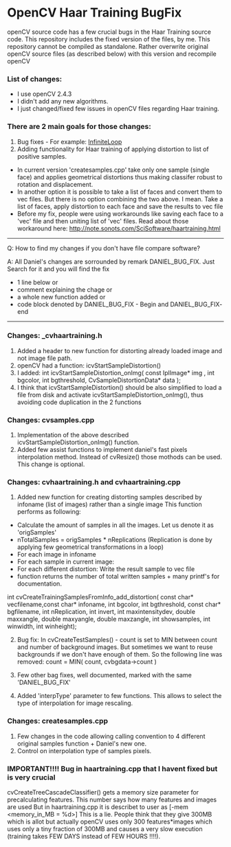 # OpenCV Haar Training BugFix

openCV source code has a few crucial bugs in the Haar Training source code. This repository includes the fixed version of the files, by me.
This repository cannot be compiled as standalone. Rather overwrite original openCV source files (as described below) with this version and recompile openCV

### List of changes:
- I use openCV 2.4.3
- I didn't add any new algorithms.
- I just changed/fixed few issues in openCV files regarding Haar training.

### There are 2 main goals for those changes:
1. Bug fixes - For example: [InfiniteLoop]
2. Adding functionality for Haar training of applying distortion to list of positive samples. 
- In current version 'createsamples.cpp' take only one sample (single face) and applies geometrical distortions thus making classifer robust to rotation and displacement.
- In another option it is possible to take a list of faces and convert them to vec files. But there is no option combining the two above. I mean. Take a list of faces, apply distortion to each face and save the results to vec file
- Before my fix, people were using workarounds like saving each face to a 'vec' file and then uniting list of 'vec' files. Read about those workaround here: http://note.sonots.com/SciSoftware/haartraining.html

______________________
Q: How to find my changes if you don't have file compare software?

A: All Daniel's changes are sorrounded by remark    DANIEL_BUG_FIX. Just Search for it and you will find the fix 
- 1 line below or 
- comment explaining the chage or
- a whole new function added or
- code block denoted by DANIEL_BUG_FIX - Begin and DANIEL_BUG_FIX- end
------------------
### Changes: _cvhaartraining.h
1. Added a header to new function for distorting already loaded image and not image file path. 
2. openCV had a function: icvStartSampleDistortion()
3. I added: int icvStartSampleDistortion_onImg( const IplImage* img        , int bgcolor, int bgthreshold, CvSampleDistortionData* data );
4. I think that icvStartSampleDistortion() should be also simplified to load a file from disk and activate icvStartSampleDistortion_onImg(), thus avoiding code duplication in the 2 functions

### Changes: cvsamples.cpp
1. Implementation of the above described icvStartSampleDistortion_onImg() function.
2. Added few assist functions to implement daniel's fast pixels interpolation method. Instead of cvResize() those mothods can be used. This change is optional.

### Changes: cvhaartraining.h and cvhaartraining.cpp
1. Added new function for creating distorting samples described by infoname (list of images) rather than a single image
This function performs as following:
* Calculate the amount of samples in all the images. Let us denote it as 'origSamples'
* nTotalSamples = origSamples * nReplications   (Replication is done by applying few geometrical transformations in a loop)
* For each image in infoname
* For each sample in current image:
* For each different distortion: Write the result sample to vec file
* function returns the number of total written samples + many printf's for documentation.

int cvCreateTrainingSamplesFromInfo_add_distortion( const char* vecfilename,const char* infoname, int bgcolor, int bgthreshold, const char* bgfilename, int nReplication, int invert, int maxintensitydev, double maxxangle, double maxyangle, double maxzangle, int showsamples, int winwidth, int winheight);

2. Bug fix: In cvCreateTestSamples()  - count is set to MIN between count and number of background images. But sometimes we want to reuse backgrounds if we don't have enough of them.
   So the following line was removed: count = MIN( count, cvbgdata->count )

3. Few other bag fixes, well documented, marked with the same 'DANIEL_BUG_FIX'

4. Added 'interpType' parameter to few functions. This allows to select the type of interpolation for image rescaling. 

### Changes: createsamples.cpp

1. Few changes in the code allowing calling convention to 4 different original samples function + Daniel's new one.
2. Control on interpolation type of samples pixels.


### IMPORTANT!!!! Bug in haartraining.cpp that I havent fixed but is very crucial
cvCreateTreeCascadeClassifier() gets a memory size parameter for precalculating features. This number says how many features and images are used
But in haartraining.cpp it is describet to user as  [-mem <memory_in_MB = %d>]
This is a lie. People think that they give 300MB which is allot but actually openCV uses only 300 features*images which uses only a tiny fraction 
of 300MB and causes a very slow execution (training takes FEW DAYS instead of FEW HOURS !!!!).

   [InfiniteLoop]: <http://stackoverflow.com/questions/14041943/what-is-the-solution-for-opencv-haar-training-infinite-loop-when-overfitting>
